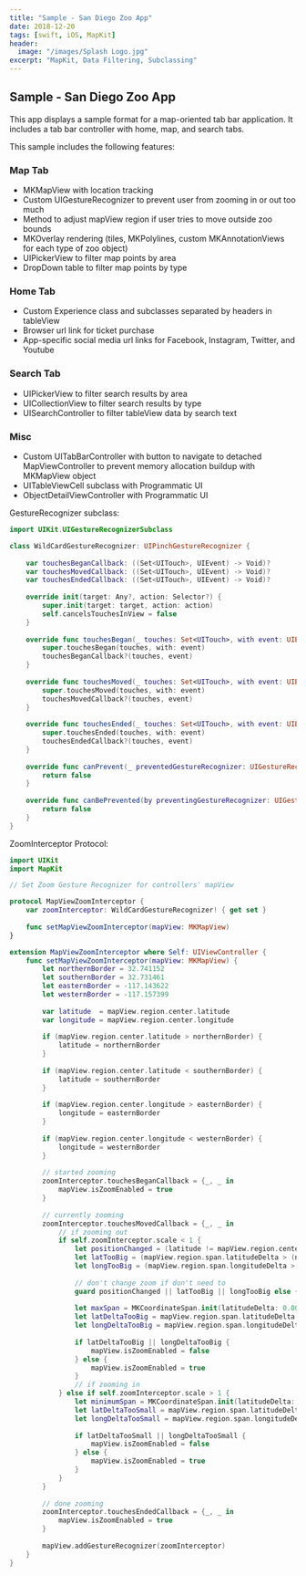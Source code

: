```yaml
---
title: "Sample - San Diego Zoo App"
date: 2018-12-20
tags: [swift, iOS, MapKit]
header:
  image: "/images/Splash Logo.jpg"
excerpt: "MapKit, Data Filtering, Subclassing"
---
```


## Sample - San Diego Zoo App

This app displays a sample format for a map-oriented tab bar application. It includes a tab bar controller with home, map, and search tabs.

This sample includes the following features:

### Map Tab

* MKMapView with location tracking
* Custom UIGestureRecognizer to prevent user from zooming in or out too much
* Method to adjust mapView region if user tries to move outside zoo bounds
* MKOverlay rendering (tiles, MKPolylines, custom MKAnnotationViews for each type of zoo object)
* UIPickerView to filter map points by area
* DropDown table to filter map points by type

### Home Tab

* Custom Experience class and subclasses separated by headers in tableView
* Browser url link for ticket purchase
* App-specific social media url links for Facebook, Instagram, Twitter, and Youtube

### Search Tab

* UIPickerView to filter search results by area
* UICollectionView to filter search results by type
* UISearchController to filter tableView data by search text

### Misc

* Custom UITabBarController with button to navigate to detached MapViewController to prevent memory allocation buildup with MKMapView object
* UITableViewCell subclass with Programmatic UI
* ObjectDetailViewController with Programmatic UI


GestureRecognizer subclass:

```swift
import UIKit.UIGestureRecognizerSubclass

class WildCardGestureRecognizer: UIPinchGestureRecognizer {
    
    var touchesBeganCallback: ((Set<UITouch>, UIEvent) -> Void)?
    var touchesMovedCallback: ((Set<UITouch>, UIEvent) -> Void)?
    var touchesEndedCallback: ((Set<UITouch>, UIEvent) -> Void)?
    
    override init(target: Any?, action: Selector?) {
        super.init(target: target, action: action)
        self.cancelsTouchesInView = false
    }
    
    override func touchesBegan(_ touches: Set<UITouch>, with event: UIEvent) {
        super.touchesBegan(touches, with: event)
        touchesBeganCallback?(touches, event)
    }
    
    override func touchesMoved(_ touches: Set<UITouch>, with event: UIEvent) {
        super.touchesMoved(touches, with: event)
        touchesMovedCallback?(touches, event)
    }
    
    override func touchesEnded(_ touches: Set<UITouch>, with event: UIEvent) {
        super.touchesEnded(touches, with: event)
        touchesEndedCallback?(touches, event)
    }
    
    override func canPrevent(_ preventedGestureRecognizer: UIGestureRecognizer) -> Bool {
        return false
    }
    
    override func canBePrevented(by preventingGestureRecognizer: UIGestureRecognizer) -> Bool {
        return false
    }
}
```

ZoomInterceptor Protocol:

```swift
import UIKit
import MapKit

// Set Zoom Gesture Recognizer for controllers' mapView

protocol MapViewZoomInterceptor {
    var zoomInterceptor: WildCardGestureRecognizer! { get set }
    
    func setMapViewZoomInterceptor(mapView: MKMapView)
}

extension MapViewZoomInterceptor where Self: UIViewController {
    func setMapViewZoomInterceptor(mapView: MKMapView) {
        let northernBorder = 32.741152
        let southernBorder = 32.731461
        let easternBorder = -117.143622
        let westernBorder = -117.157399
        
        var latitude  = mapView.region.center.latitude
        var longitude = mapView.region.center.longitude
        
        if (mapView.region.center.latitude > northernBorder) {
            latitude = northernBorder
        }
        
        if (mapView.region.center.latitude < southernBorder) {
            latitude = southernBorder
        }
        
        if (mapView.region.center.longitude > easternBorder) {
            longitude = easternBorder
        }
        
        if (mapView.region.center.longitude < westernBorder) {
            longitude = westernBorder
        }
        
        // started zooming
        zoomInterceptor.touchesBeganCallback = {_, _ in
            mapView.isZoomEnabled = true
        }
        
        // currently zooming
        zoomInterceptor.touchesMovedCallback = {_, _ in
            // if zooming out
            if self.zoomInterceptor.scale < 1 {
                let positionChanged = (latitude != mapView.region.center.latitude || longitude != mapView.region.center.longitude)
                let latTooBig = (mapView.region.span.latitudeDelta > (northernBorder - southernBorder))
                let longTooBig = (mapView.region.span.longitudeDelta > (easternBorder - westernBorder))
                
                // don't change zoom if don't need to
                guard positionChanged || latTooBig || longTooBig else { return }
                
                let maxSpan = MKCoordinateSpan.init(latitudeDelta: 0.007, longitudeDelta: 0.007)
                let latDeltaTooBig = mapView.region.span.latitudeDelta > maxSpan.latitudeDelta
                let longDeltaTooBig = mapView.region.span.longitudeDelta > maxSpan.longitudeDelta
                
                if latDeltaTooBig || longDeltaTooBig {
                    mapView.isZoomEnabled = false
                } else {
                    mapView.isZoomEnabled = true
                }
                // if zooming in
            } else if self.zoomInterceptor.scale > 1 {
                let minimumSpan = MKCoordinateSpan.init(latitudeDelta: 0.002, longitudeDelta: 0.002)
                let latDeltaTooSmall = mapView.region.span.latitudeDelta < minimumSpan.latitudeDelta
                let longDeltaTooSmall = mapView.region.span.longitudeDelta < minimumSpan.longitudeDelta
                
                if latDeltaTooSmall || longDeltaTooSmall {
                    mapView.isZoomEnabled = false
                } else {
                    mapView.isZoomEnabled = true
                }
            }
        }
        
        // done zooming
        zoomInterceptor.touchesEndedCallback = {_, _ in
            mapView.isZoomEnabled = true
        }
        
        mapView.addGestureRecognizer(zoomInterceptor)
    }
}
```